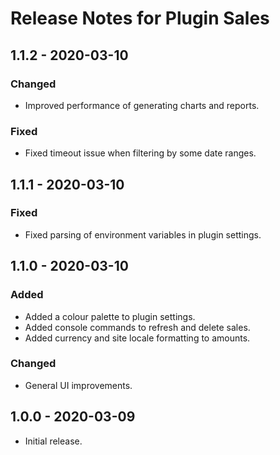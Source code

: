 # Release Notes for Plugin Sales

## 1.1.2 - 2020-03-10
### Changed
- Improved performance of generating charts and reports.

### Fixed
- Fixed timeout issue when filtering by some date ranges.

## 1.1.1 - 2020-03-10
### Fixed
- Fixed parsing of environment variables in plugin settings.

## 1.1.0 - 2020-03-10
### Added
- Added a colour palette to plugin settings.
- Added console commands to refresh and delete sales.
- Added currency and site locale formatting to amounts.

### Changed
- General UI improvements.

## 1.0.0 - 2020-03-09
- Initial release.
